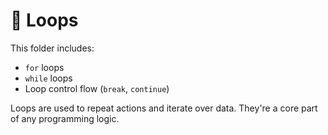 # 🔁 Loops

This folder includes:
- `for` loops
- `while` loops
- Loop control flow (`break`, `continue`)

Loops are used to repeat actions and iterate over data. They're a core part of any programming logic.
